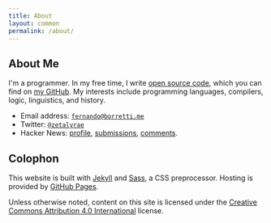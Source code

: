 ```yaml
---
title: About
layout: common
permalink: /about/
---
```


<article>

# About Me

I'm a programmer. In my free time, I write [open source code][port], which you
can find on [my GitHub][gh]. My interests include programming languages,
compilers, logic, linguistics, and history.

- Email address: [`fernando@borretti.me`][mail]
- Twitter: [`@zetalyrae`](https://twitter.com/zetalyrae)
- Hacker News: [profile][hn], [submissions][hnsub], [comments][hncom].

# Colophon

This website is built with [Jekyll][jekyll] and [Sass][sass], a CSS
preprocessor. Hosting is provided by [GitHub Pages][pages].

Unless otherwise noted, content on this site is licensed under the [Creative
Commons Attribution 4.0 International][license] license.

</article>

[port]: /portfolio/
[gh]: https://github.com/eudoxia0
[mail]: mailto:fernando@borretti.me
[jekyll]: http://jekyllrb.com/
[sass]: http://sass-lang.com/
[pages]: https://pages.github.com/
[license]: http://creativecommons.org/licenses/by/4.0/
[hn]: https://news.ycombinator.com/user?id=zetalyrae
[hnsub]: https://news.ycombinator.com/submitted?id=zetalyrae
[hncom]: https://news.ycombinator.com/threads?id=zetalyrae
